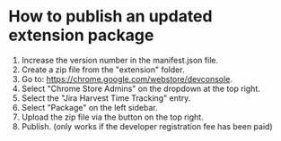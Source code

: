 # How to publish an updated extension package

1. Increase the version number in the manifest.json file.
2. Create a zip file from the "extension" folder.
3. Go to: https://chrome.google.com/webstore/devconsole.
4. Select "Chrome Store Admins" on the dropdown at the top right.
5. Select the "Jira Harvest Time Tracking" entry.
6. Select "Package" on the left sidebar.
7. Upload the zip file via the button on the top right.
8. Publish. (only works if the developer registration fee has been paid)
